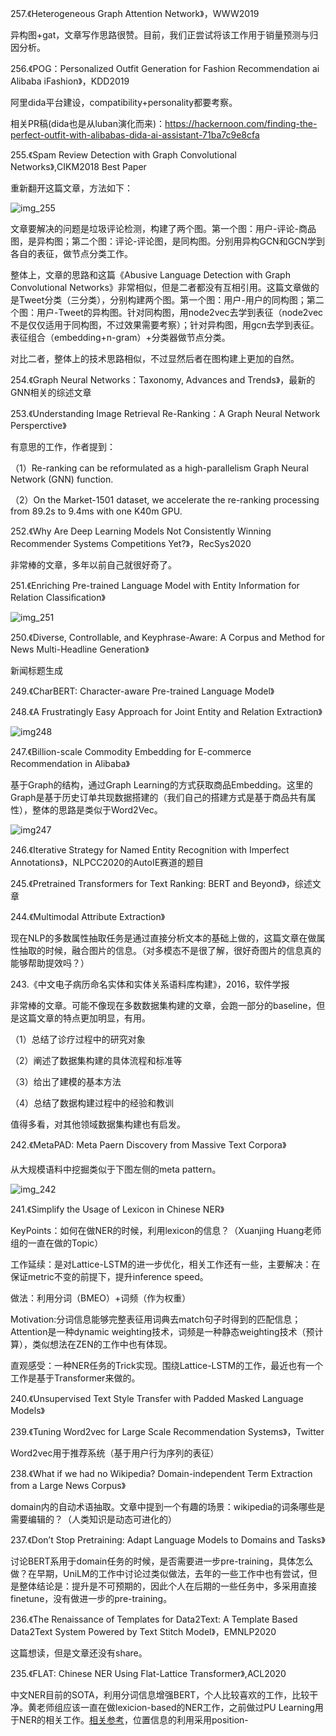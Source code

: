 257.《Heterogeneous Graph Attention Network》，WWW2019

异构图+gat，文章写作思路很赞。目前，我们正尝试将该工作用于销量预测与归因分析。

256.《POG：Personalized Outfit Generation for Fashion Recommendation ai Alibaba iFashion》，KDD2019

阿里dida平台建设，compatibility+personality都要考察。

相关PR稿(dida也是从luban演化而来)：https://hackernoon.com/finding-the-perfect-outfit-with-alibabas-dida-ai-assistant-71ba7c9e8cfa

255.《Spam Review Detection with Graph Convolutional Networks》,CIKM2018 Best Paper

重新翻开这篇文章，方法如下：

![img_255](https://ftp.bmp.ovh/imgs/2020/12/42595b8c0cace4ad.png)

文章要解决的问题是垃圾评论检测，构建了两个图。第一个图：用户-评论-商品图，是异构图；第二个图：评论-评论图，是同构图。分别用异构GCN和GCN学到各自的表征，做节点分类工作。

整体上，文章的思路和这篇《Abusive Language Detection with Graph Convolutional Networks》非常相似，但是二者都没有互相引用。这篇文章做的是Tweet分类（三分类），分别构建两个图。第一个图：用户-用户的同构图；第二个图：用户-Tweet的异构图。针对同构图，用node2vec去学到表征（node2vec不是仅仅适用于同构图，不过效果需要考察）；针对异构图，用gcn去学到表征。表征组合（embedding+n-gram）+分类器做节点分类。

对比二者，整体上的技术思路相似，不过显然后者在图构建上更加的自然。

254.《Graph Neural Networks：Taxonomy, Advances and Trends》，最新的GNN相关的综述文章

253.《Understanding Image Retrieval Re-Ranking：A Graph Neural Network Persperctive》

有意思的工作，作者提到：

  （1）Re-ranking can be reformulated as a high-parallelism Graph Neural Network (GNN) function.

  （2）On the Market-1501 dataset, we accelerate the re-ranking processing from 89.2s to 9.4ms with one K40m GPU.

252.《Why Are Deep Learning Models Not Consistently Winning Recommender Systems Competitions Yet?》，RecSys2020

非常棒的文章，多年以前自己就很好奇了。

251.《Enriching Pre-trained Language Model with Entity Information for Relation Classiﬁcation》

![img_251](https://ftp.bmp.ovh/imgs/2020/11/fd20de4ee9f75cfc.png)

250.《Diverse, Controllable, and Keyphrase-Aware:
A Corpus and Method for News Multi-Headline Generation》

新闻标题生成

249.《CharBERT: Character-aware Pre-trained Language Model》

248.《A Frustratingly Easy Approach for Joint Entity and Relation Extraction》

![img248](https://ftp.bmp.ovh/imgs/2020/11/34e4c031463fcc48.jpg)


247.《Billion-scale Commodity Embedding for E-commerce Recommendation in Alibaba》

基于Graph的结构，通过Graph Learning的方式获取商品Embedding。这里的Graph是基于历史订单共现数据搭建的（我们自己的搭建方式是基于商品共有属性），整体的思路是类似于Word2Vec。

![img247](https://wx4.sinaimg.cn/mw690/aba7d18bly1gk9s6fxsdhj211a0d679c.jpg)

246.《Iterative Strategy for Named Entity Recognition with Imperfect Annotations》，NLPCC2020的AutoIE赛道的题目

245.《Pretrained Transformers for Text Ranking: BERT and Beyond》，综述文章

244.《Multimodal Attribute Extraction》

现在NLP的多数属性抽取任务是通过直接分析文本的基础上做的，这篇文章在做属性抽取的时候，融合图片的信息。（对多模态不是很了解，很好奇图片的信息真的能够帮助提效吗？）

243.《中文电子病历命名实体和实体关系语料库构建》，2016，软件学报

非常棒的文章。可能不像现在多数数据集构建的文章，会跑一部分的baseline，但是这篇文章的特点更加明显，有用。

（1）总结了诊疗过程中的研究对象

（2）阐述了数据集构建的具体流程和标准等

（3）给出了建模的基本方法

（4）总结了数据构建过程中的经验和教训

值得多看，对其他领域数据集构建也有启发。

242.《MetaPAD: Meta Paern Discovery from Massive Text Corpora》

从大规模语料中挖掘类似于下图左侧的meta pattern。

![img_242](https://wx2.sinaimg.cn/mw690/aba7d18bly1gjmynkys55j20np0gadka.jpg)

241.《Simplify the Usage of Lexicon in Chinese NER》

KeyPoints：如何在做NER的时候，利用lexicon的信息？（Xuanjing Huang老师组的一直在做的Topic）

工作延续：是对Lattice-LSTM的进一步优化，相关工作还有一些，主要解决：在保证metric不变的前提下，提升inference speed。

做法：利用分词（BMEO）+词频（作为权重）

Motivation:分词信息能够完整表征用词典去match句子时得到的匹配信息；Attention是一种dynamic weighting技术，词频是一种静态weighting技术（预计算），类似想法在ZEN的工作中也有体现。

直观感受：一种NER任务的Trick实现。围绕Lattice-LSTM的工作，最近也有一个工作是基于Transformer来做的。

240.《Unsupervised Text Style Transfer with Padded Masked Language Models》

239.《Tuning Word2vec for Large Scale Recommendation Systems》，Twitter

Word2vec用于推荐系统（基于用户行为序列的表征）

238.《What if we had no Wikipedia? Domain-independent Term Extraction from a Large News Corpus》

domain内的自动术语抽取。文章中提到一个有趣的场景：wikipedia的词条哪些是需要编辑的？（人类知识是动态可进化的）

237.《Don’t Stop Pretraining: Adapt Language Models to Domains and Tasks》

讨论BERT系用于domain任务的时候，是否需要进一步pre-training，具体怎么做？在早期，UniLM的工作中讨论过类似做法，去年的一些工作中也有尝试，但是整体结论是：提升是不可预期的，因此个人在后期的一些任务中，多采用直接finetune，没有做进一步的pre-training。

236.《The Renaissance of Templates for Data2Text: A Template Based Data2Text System Powered by Text Stitch Model》，EMNLP2020

这篇想读，但是文章还没有share。

235.《FLAT: Chinese NER Using Flat-Lattice Transformer》,ACL2020

中文NER目前的SOTA，利用分词信息增强BERT，个人比较喜欢的工作，比较干净。黄老师组应该一直在做lexicion-based的NER工作，之前做过PU Learning用于NER的相关工作。[相关参考](https://mp.weixin.qq.com/s?__biz=MzIwNzc2NTk0NQ==&mid=2247497102&idx=1&sn=cedddfa134b0a2e0ca30b3f033560eb2&chksm=970fdd58a078544e75a84939682ca36a3dc412c93853f5377d3a17dcc3c5c399567994a34ea1&scene=178#rd)，位置信息的利用采用position-
